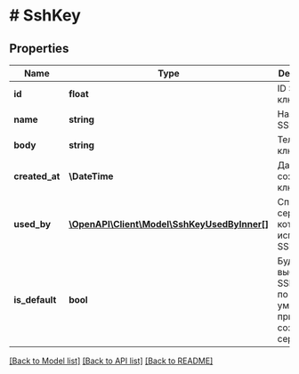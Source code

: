 # # SshKey

## Properties

Name | Type | Description | Notes
------------ | ------------- | ------------- | -------------
**id** | **float** | ID SSH-ключа |
**name** | **string** | Название SSH-ключа |
**body** | **string** | Тело SSH-ключа |
**created_at** | **\DateTime** | Дата создания ключа |
**used_by** | [**\OpenAPI\Client\Model\SshKeyUsedByInner[]**](SshKeyUsedByInner.md) | Список серверов, которые используют SSH-ключ |
**is_default** | **bool** | Будет ли выбираться SSh-ключ по умолчанию при создании сервера | [optional]

[[Back to Model list]](../../README.md#models) [[Back to API list]](../../README.md#endpoints) [[Back to README]](../../README.md)
